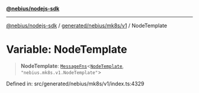 [**@nebius/nodejs-sdk**](../../../../../README.md)

***

[@nebius/nodejs-sdk](../../../../../README.md) / [generated/nebius/mk8s/v1](../README.md) / NodeTemplate

# Variable: NodeTemplate

> **NodeTemplate**: [`MessageFns`](../../../../../runtime/protos/core/interfaces/MessageFns.md)\<[`NodeTemplate`](../interfaces/NodeTemplate.md), `"nebius.mk8s.v1.NodeTemplate"`\>

Defined in: src/generated/nebius/mk8s/v1/index.ts:4329
